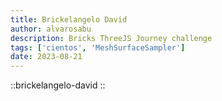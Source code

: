 ```yaml
---
title: Brickelangelo David
author: alvarosabu
description: Bricks ThreeJS Journey challenge
tags: ['cientos', 'MeshSurfaceSampler']
date: 2023-08-21
---
```


::brickelangelo-david
::